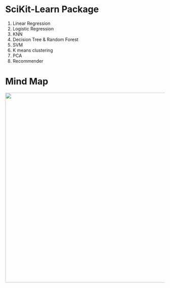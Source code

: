 # SciKit-Learn Package
1. Linear Regression
2. Logistic Regression
3. KNN
4. Decision Tree & Random Forest
5. SVM
6. K means clustering
7. PCA
8. Recommender 

# Mind Map
<p align="center">
  <img width="1000" height="600" src="https://github.com/luoqiaoen/python_Data_Science/blob/master/sklearn/ml_map.png">
</p>
